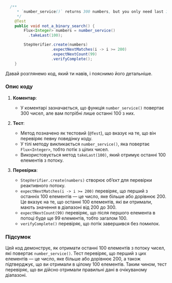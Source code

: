 ```java
  /**
     * `number_service()` returns 300 numbers, but you only need last 100 numbers.
     */
    @Test
    public void not_a_binary_search() {
        Flux<Integer> numbers = number_service()
          .takeLast(100);

        StepVerifier.create(numbers)
                    .expectNextMatches(i -> i >= 200)
                    .expectNextCount(99)
                    .verifyComplete();
    }

```
Давай розглянемо код, який ти навів, і пояснимо його детальніше.

### Опис коду

1. **Коментар**:
    - У коментарі зазначається, що функція `number_service()` повертає 300 чисел, але вам потрібні лише останні 100 з них.

2. **Тест**:
    - Метод позначено як тестовий (`@Test`), що вказує на те, що він перевіряє певну поведінку коду.
    - У тілі методу викликається `number_service()`, яка повертає `Flux<Integer>`, тобто потік з цілих чисел.
    - Використовується метод `takeLast(100)`, який отримує останні 100 елементів з потоку.

3. **Перевірка**:
    - `StepVerifier.create(numbers)` створює об’єкт для перевірки реактивного потоку.
    - `expectNextMatches(i -> i >= 200)` перевіряє, що перший з останніх 100 елементів — це число, яке більше або дорівнює 200. Це вказує на те, що останні 100 елементів, які ви отримали, мають значення в діапазоні від 200 до 300.
    - `expectNextCount(99)` перевіряє, що після першого елемента в потоці буде ще 99 елементів, тобто загалом 100.
    - `verifyComplete()` перевіряє, що потік завершився без помилок.

### Підсумок

Цей код демонструє, як отримати останні 100 елементів з потоку чисел, які повертає `number_service()`. Тест перевіряє, що перший з цих елементів — це число, яке більше або дорівнює 200, а також підтверджує, що ви отримали в цілому 100 елементів. Таким чином, тест перевіряє, що ви дійсно отримали правильні дані в очікуваному діапазоні.